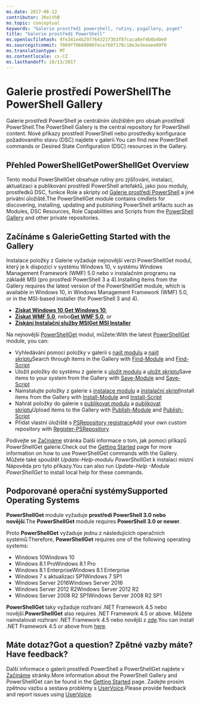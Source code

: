 ```yaml
---
ms.date: 2017-06-12
contributor: JKeithB
ms.topic: conceptual
keywords: "Galerie prostředí powershell, rutiny, psgallery, psget"
title: "Galerie prostředí PowerShell"
ms.openlocfilehash: 9fe341e4b297764321f3b3f07caca8ef4b8b40e0
ms.sourcegitcommit: f069ff0689006fece768f178c10e3e3eeaee09f0
ms.translationtype: MT
ms.contentlocale: cs-CZ
ms.lasthandoff: 10/13/2017
---
```

# <a name="the-powershell-gallery"></a><span data-ttu-id="08e84-103">Galerie prostředí PowerShell</span><span class="sxs-lookup"><span data-stu-id="08e84-103">The PowerShell Gallery</span></span>

<span data-ttu-id="08e84-104">Galerie prostředí PowerShell je centrálním úložištěm pro obsah prostředí PowerShell.</span><span class="sxs-lookup"><span data-stu-id="08e84-104">The PowerShell Gallery is the central repository for PowerShell content.</span></span> <span data-ttu-id="08e84-105">Nové příkazy prostředí PowerShell nebo prostředky konfigurace požadovaného stavu (DSC) najdete v galerii.</span><span class="sxs-lookup"><span data-stu-id="08e84-105">You can find new PowerShell commands or Desired State Configuration (DSC) resources in the Gallery.</span></span>

## <a name="powershellget-overview"></a><span data-ttu-id="08e84-106">Přehled PowerShellGet</span><span class="sxs-lookup"><span data-stu-id="08e84-106">PowerShellGet Overview</span></span>

<span data-ttu-id="08e84-107">Tento modul PowerShellGet obsahuje rutiny pro zjišťování, instalaci, aktualizaci a publikování prostředí PowerShell artefaktů, jako jsou moduly, prostředků DSC, funkce Role a skripty od [Galerie prostředí PowerShell](https://www.PowerShellGallery.com) a jiné privátní úložiště.</span><span class="sxs-lookup"><span data-stu-id="08e84-107">The PowerShellGet module contains cmdlets for discovering, installing, updating and publishing PowerShell artifacts such as Modules, DSC Resources, Role Capabilities and Scripts from the [PowerShell Gallery](https://www.PowerShellGallery.com) and other private repositories.</span></span>

## <a name="getting-started-with-the-gallery"></a><span data-ttu-id="08e84-108">Začínáme s Galerie</span><span class="sxs-lookup"><span data-stu-id="08e84-108">Getting Started with the Gallery</span></span>

<span data-ttu-id="08e84-109">Instalace položky z Galerie vyžaduje nejnovější verzi PowerShellGet modul, který je k dispozici v systému Windows 10, v systému Windows Management Framework (WMF) 5.0 nebo v instalačním programu na základě MSI (pro prostředí PowerShell 3 a 4).</span><span class="sxs-lookup"><span data-stu-id="08e84-109">Installing items from the Gallery requires the latest version of the PowerShellGet module, which is available in Windows 10, in Windows Management Framework (WMF) 5.0, or in the MSI-based installer (for PowerShell 3 and 4).</span></span>

- <span data-ttu-id="08e84-110">[**Získat Windows 10**](http://go.microsoft.com/fwlink/?LinkID=624830&clcid=0x409),</span><span class="sxs-lookup"><span data-stu-id="08e84-110">[**Get Windows 10**](http://go.microsoft.com/fwlink/?LinkID=624830&clcid=0x409),</span></span>
- <span data-ttu-id="08e84-111">[**Získat WMF 5.0**](http://go.microsoft.com/fwlink/?LinkId=398175), nebo</span><span class="sxs-lookup"><span data-stu-id="08e84-111">[**Get WMF 5.0**](http://go.microsoft.com/fwlink/?LinkId=398175), or</span></span>
- [<span data-ttu-id="08e84-112">**Získání Instalační služby MSI**</span><span class="sxs-lookup"><span data-stu-id="08e84-112">**Get MSI Installer**</span></span>](http://go.microsoft.com/fwlink/?LinkID=746217&clcid=0x409)

<span data-ttu-id="08e84-113">Na nejnovější [PowerShellGet](http://go.microsoft.com/fwlink/?LinkID=760387&clcid=0x409) modul, můžete:</span><span class="sxs-lookup"><span data-stu-id="08e84-113">With the latest [PowerShellGet](http://go.microsoft.com/fwlink/?LinkID=760387&clcid=0x409) module, you can:</span></span>

-   <span data-ttu-id="08e84-114">Vyhledávání pomocí položky v galerii s [najít modulu](https://go.microsoft.com/fwlink/?LinkId=821658) a [najít skriptu](https://go.microsoft.com/fwlink/?LinkId=822322)</span><span class="sxs-lookup"><span data-stu-id="08e84-114">Search through items in the Gallery with [Find-Module](https://go.microsoft.com/fwlink/?LinkId=821658) and [Find-Script](https://go.microsoft.com/fwlink/?LinkId=822322)</span></span>
-   <span data-ttu-id="08e84-115">Uložit položky do systému z galerie s [uložit modulu](https://go.microsoft.com/fwlink/?LinkId=821669) a [uložit skriptu](https://go.microsoft.com/fwlink/?LinkId=822334)</span><span class="sxs-lookup"><span data-stu-id="08e84-115">Save items to your system from the Gallery with [Save-Module](https://go.microsoft.com/fwlink/?LinkId=821669) and [Save-Script](https://go.microsoft.com/fwlink/?LinkId=822334)</span></span>
-   <span data-ttu-id="08e84-116">Nainstalujte položky z galerie s [instalace modulu](https://go.microsoft.com/fwlink/?LinkId=821663) a [instalační skript](https://go.microsoft.com/fwlink/?LinkId=822327)</span><span class="sxs-lookup"><span data-stu-id="08e84-116">Install items from the Gallery with [Install-Module](https://go.microsoft.com/fwlink/?LinkId=821663) and [Install-Script](https://go.microsoft.com/fwlink/?LinkId=822327)</span></span>
-   <span data-ttu-id="08e84-117">Nahrát položky do galerie s [publikovat modulu](https://go.microsoft.com/fwlink/?LinkId=821666) a [publikovat skriptu](https://go.microsoft.com/fwlink/?LinkId=822331)</span><span class="sxs-lookup"><span data-stu-id="08e84-117">Upload items to the Gallery with [Publish-Module](https://go.microsoft.com/fwlink/?LinkId=821666) and [Publish-Script](https://go.microsoft.com/fwlink/?LinkId=822331)</span></span>
-   <span data-ttu-id="08e84-118">Přidat vlastní úložiště s [PSRepository registrace](https://go.microsoft.com/fwlink/?LinkId=821668)</span><span class="sxs-lookup"><span data-stu-id="08e84-118">Add your own custom repository with [Register-PSRepository](https://go.microsoft.com/fwlink/?LinkId=821668)</span></span>

<span data-ttu-id="08e84-119">Podívejte se [Začínáme](psgallery/psgallery_gettingstarted.md) stránka Další informace o tom, jak pomocí příkazů PowerShellGet galerie.</span><span class="sxs-lookup"><span data-stu-id="08e84-119">Check out the [Getting Started](psgallery/psgallery_gettingstarted.md) page for more information on how to use PowerShellGet commands with the Gallery.</span></span> <span data-ttu-id="08e84-120">Můžete také spouštět *Update-Help-modulu PowerShellGet* k instalaci místní Nápověda pro tyto příkazy.</span><span class="sxs-lookup"><span data-stu-id="08e84-120">You can also run *Update-Help -Module PowerShellGet* to install local help for these commands.</span></span>

## <a name="supported-operating-systems"></a><span data-ttu-id="08e84-121">Podporované operační systémy</span><span class="sxs-lookup"><span data-stu-id="08e84-121">Supported Operating Systems</span></span>

<span data-ttu-id="08e84-122">**PowerShellGet** module vyžaduje **prostředí PowerShell 3.0 nebo novější**.</span><span class="sxs-lookup"><span data-stu-id="08e84-122">The **PowerShellGet** module requires **PowerShell 3.0 or newer**.</span></span>

<span data-ttu-id="08e84-123">Proto **PowerShellGet** vyžaduje jednu z následujících operačních systémů:</span><span class="sxs-lookup"><span data-stu-id="08e84-123">Therefore, **PowerShellGet** requires one of the following operating systems:</span></span>

- <span data-ttu-id="08e84-124">Windows 10</span><span class="sxs-lookup"><span data-stu-id="08e84-124">Windows 10</span></span>
- <span data-ttu-id="08e84-125">Windows 8.1 Pro</span><span class="sxs-lookup"><span data-stu-id="08e84-125">Windows 8.1 Pro</span></span>
- <span data-ttu-id="08e84-126">Windows 8.1 Enterprise</span><span class="sxs-lookup"><span data-stu-id="08e84-126">Windows 8.1 Enterprise</span></span>
- <span data-ttu-id="08e84-127">Windows 7 s aktualizací SP1</span><span class="sxs-lookup"><span data-stu-id="08e84-127">Windows 7 SP1</span></span>
- <span data-ttu-id="08e84-128">Windows Server 2016</span><span class="sxs-lookup"><span data-stu-id="08e84-128">Windows Server 2016</span></span>
- <span data-ttu-id="08e84-129">Windows Server 2012 R2</span><span class="sxs-lookup"><span data-stu-id="08e84-129">Windows Server 2012 R2</span></span>
- <span data-ttu-id="08e84-130">Windows Server 2008 R2 SP1</span><span class="sxs-lookup"><span data-stu-id="08e84-130">Windows Server 2008 R2 SP1</span></span>

<span data-ttu-id="08e84-131">**PowerShellGet** taky vyžaduje rozhraní .NET Framework 4.5 nebo novější.</span><span class="sxs-lookup"><span data-stu-id="08e84-131">**PowerShellGet** also  requires .NET Framework 4.5 or above.</span></span> <span data-ttu-id="08e84-132">Můžete nainstalovat rozhraní .NET Framework 4.5 nebo novější z [zde](https://msdn.microsoft.com/en-us/library/5a4x27ek.aspx).</span><span class="sxs-lookup"><span data-stu-id="08e84-132">You can install .NET Framework 4.5 or above from [here](https://msdn.microsoft.com/en-us/library/5a4x27ek.aspx).</span></span>


## <a name="got-a-question-have-feedback"></a><span data-ttu-id="08e84-133">Máte dotaz?</span><span class="sxs-lookup"><span data-stu-id="08e84-133">Got a question?</span></span> <span data-ttu-id="08e84-134">Zpětné vazby máte?</span><span class="sxs-lookup"><span data-stu-id="08e84-134">Have feedback?</span></span>

<span data-ttu-id="08e84-135">Další informace o galerii prostředí PowerShell a PowerShellGet najdete v [Začínáme](psgallery/psgallery_gettingstarted.md) stránky.</span><span class="sxs-lookup"><span data-stu-id="08e84-135">More information about the PowerShell Gallery and PowerShellGet can be found in the [Getting Started](psgallery/psgallery_gettingstarted.md) page.</span></span> <span data-ttu-id="08e84-136">Zadejte prosím zpětnou vazbu a sestava problémy s [UserVoice](http://windowsserver.uservoice.com/forums/301869-powershell).</span><span class="sxs-lookup"><span data-stu-id="08e84-136">Please provide feedback and report issues using [UserVoice](http://windowsserver.uservoice.com/forums/301869-powershell).</span></span>


